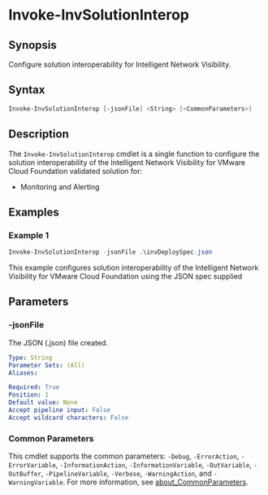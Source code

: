 # Invoke-InvSolutionInterop

## Synopsis

Configure solution interoperability for Intelligent Network Visibility.

## Syntax

```powershell
Invoke-InvSolutionInterop [-jsonFile] <String> [<CommonParameters>]
```

## Description

The `Invoke-InvSolutionInterop` cmdlet is a single function to configure the solution interoperability of the Intelligent Network Visibility for VMware Cloud Foundation validated solution for:

- Monitoring and Alerting

## Examples

### Example 1

```powershell
Invoke-InvSolutionInterop -jsonFile .\invDeploySpec.json
```

This example configures solution interoperability of the Intelligent Network Visibility for VMware Cloud Foundation using the JSON spec supplied

## Parameters

### -jsonFile

The JSON (.json) file created.

```yaml
Type: String
Parameter Sets: (All)
Aliases:

Required: True
Position: 1
Default value: None
Accept pipeline input: False
Accept wildcard characters: False
```

### Common Parameters

This cmdlet supports the common parameters: `-Debug`, `-ErrorAction`, `-ErrorVariable`, `-InformationAction`, `-InformationVariable`, `-OutVariable`, `-OutBuffer`, `-PipelineVariable`, `-Verbose`, `-WarningAction`, and `-WarningVariable`. For more information, see [about_CommonParameters](http://go.microsoft.com/fwlink/?LinkID=113216).
